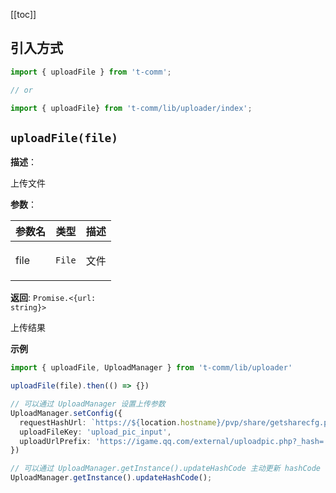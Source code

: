 [[toc]]

## 引入方式

```ts
import { uploadFile } from 't-comm';

// or

import { uploadFile} from 't-comm/lib/uploader/index';
```


## `uploadFile(file)` 


**描述**：<p>上传文件</p>

**参数**：


| 参数名 | 类型 | 描述 |
| --- | --- | --- |
| file | <code>File</code> | <p>文件</p> |

**返回**: <code>Promise.&lt;{url: string}&gt;</code><br>

<p>上传结果</p>

**示例**

```ts
import { uploadFile, UploadManager } from 't-comm/lib/uploader'

uploadFile(file).then(() => {})

// 可以通过 UploadManager 设置上传参数
UploadManager.setConfig({
  requestHashUrl: `https://${location.hostname}/pvp/share/getsharecfg.php`,
  uploadFileKey: 'upload_pic_input',
  uploadUrlPrefix: 'https://igame.qq.com/external/uploadpic.php?_hash=',
})

// 可以通过 UploadManager.getInstance().updateHashCode 主动更新 hashCode
UploadManager.getInstance().updateHashCode();
```
